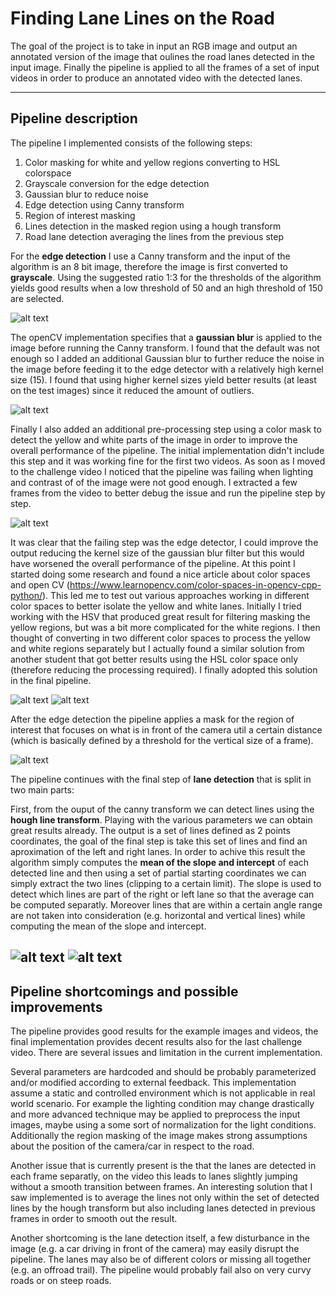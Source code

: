 # **Finding Lane Lines on the Road** 

The goal of the project is to take in input an RGB image and output an annotated version of the image that oulines the road lanes detected in the input image. Finally the pipeline is applied to all the frames of a set of input videos in order to produce an annotated video with the detected lanes.

[//]: # (Image References)

[image1]: ./examples/output_1_color_mask.jpg "Color mask"
[image2]: ./examples/output_2_grayscale.jpg "Grayscale"
[image3]: ./examples/output_3_blurred.jpg "Blurred version"
[image4]: ./examples/output_4_edges.jpg "Edge detection"
[image5]: ./examples/output_5_masked.jpg "Region of interest mask"
[image6]: ./examples/output_6_lanes.jpg "Lanes detection"
[image7]: ./examples/output_7_final.jpg "Final result"
[image8]: ./examples/output_failing.jpg "Failing edge detection"
[image9]: ./examples/output_failing_correct.jpg "Fixed edge detection"

---

## Pipeline description

The pipeline I implemented consists of the following steps:

1. Color masking for white and yellow regions converting to HSL colorspace
2. Grayscale conversion for the edge detection
3. Gaussian blur to reduce noise
4. Edge detection using Canny transform
5. Region of interest masking
6. Lines detection in the masked region using a hough transform
7. Road lane detection averaging the lines from the previous step

For the **edge detection** I use a Canny transform and the input of the algorithm is an 8 bit image, therefore the image is first converted to **grayscale**. Using the suggested ratio 1:3 for the thresholds of the algorithm yields good results when a low threshold of 50 and an high threshold of 150 are selected.

![alt text][image2]

The openCV implementation specifies that a **gaussian blur** is applied to the image before running the Canny transform. I found that the default was not enough so I added an additional Gaussian blur to further reduce the noise in the image before feeding it to the edge detector with a relatively high kernel size (15). I found that using higher kernel sizes yield better results (at least on the test images) since it reduced the amount of outliers.

![alt text][image3]

Finally I also added an additional pre-processing step using a color mask to detect the yellow and white parts of the image in order to improve the overall performance of the pipeline. The initial implementation didn't include this step and it was working fine for the first two videos. As soon as I moved to the challenge video I noticed that the pipeline was failing when lighting and contrast of of the image were not good enough. I extracted a few frames from the video to better debug the issue and run the pipeline step by step. 

![alt text][image8]

It was clear that the failing step was the edge detector, I could improve the output reducing the kernel size of the gaussian blur filter but this would have worsened the overall performance of the pipeline. At this point I started doing some research and found a nice article about color spaces and open CV (https://www.learnopencv.com/color-spaces-in-opencv-cpp-python/). This led me to test out various approaches working in different color spaces to better isolate the yellow and white lanes. Initially I tried working with the HSV that produced great result for filtering masking the yellow regions, but was a bit more complicated for the white regions. I then thought of converting in two different color spaces to process the yellow and white regions separately but I actually found a similar solution from another student that got better results using the HSL color space only (therefore reducing the processing required). I finally adopted this solution in the final pipeline.

![alt text][image1] 
![alt text][image9]

After the edge detection the pipeline applies a mask for the region of interest that focuses on what is in front of the camera util a certain distance (which is basically defined by a threshold for the vertical size of a frame).

![alt text][image5]

The pipeline continues with the final step of **lane detection** that is split in two main parts: 

First, from the ouput of the canny transform we can detect lines using the **hough line transform**. Playing with the various parameters we can obtain great results already. The output is a set of lines defined as 2 points coordinates, the goal of the final step is take this set of lines and find an aproximation of the left and right lanes. In order to achive this result the algorithm simply computes the **mean of the slope and intercept** of each detected line and then using a set of partial starting coordinates we can simply extract the two lines (clipping to a certain limit). The slope is used to detect which lines are part of the right or left lane so that the average can be computed separatly. Moreover lines that are within a certain angle range are not taken into consideration (e.g. horizontal and vertical lines) while computing the mean of the slope and intercept.

![alt text][image6]
![alt text][image7]
---
## Pipeline shortcomings and possible improvements

The pipeline provides good results for the example images and videos, the final implementation provides decent results also for the last challenge video. There are several issues and limitation in the current implementation.

Several parameters are hardcoded and should be probably parameterized and/or modified according to external feedback. This implementation assume a static and controlled environment which is not applicable in real world scenario.  For example the lighting condition may change drastically and more advanced technique may be applied to preprocess the input images, maybe using a some sort of normalization for the light conditions. Additionally the region masking of the image makes strong assumptions about the position of the camera/car in respect to the road.

Another issue that is currently present is the that the lanes are detected in each frame separatly, on the video this leads to lanes slightly jumping without a smooth transition between frames. An interesting solution that I saw implemented is to average the lines not only within the set of detected lines by the hough transform but also including lanes detected in previous frames in order to smooth out the result.

Another shortcoming is the lane detection itself, a few disturbance in the image (e.g. a car driving in front of the camera) may easily disrupt the pipeline. The lanes may also be of different colors or missing all together (e.g. an offroad trail). The pipeline would probably fail also on very curvy roads or on steep roads.

